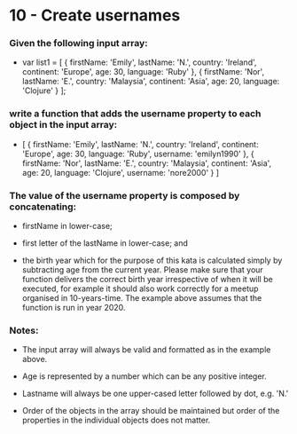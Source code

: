 # 10 - Create usernames

### Given the following input array:

- var list1 = [
  { firstName: 'Emily', lastName: 'N.', country: 'Ireland', continent: 'Europe', age: 30, language: 'Ruby' },
  { firstName: 'Nor', lastName: 'E.', country: 'Malaysia', continent: 'Asia', age: 20, language: 'Clojure' }
  ];

### write a function that adds the username property to each object in the input array:

- [
  { firstName: 'Emily', lastName: 'N.', country: 'Ireland', continent: 'Europe', age: 30, language: 'Ruby',
  username: 'emilyn1990' },
  { firstName: 'Nor', lastName: 'E.', country: 'Malaysia', continent: 'Asia', age: 20, language: 'Clojure',
  username: 'nore2000' }
  ]

### The value of the username property is composed by concatenating:

- firstName in lower-case;

- first letter of the lastName in lower-case; and

- the birth year which for the purpose of this kata is calculated simply by subtracting age from the current year. Please make sure that your function delivers the correct birth year irrespective of when it will be executed, for example it should also work correctly for a meetup organised in 10-years-time. The example above assumes that the function is run in year 2020.

### Notes:

- The input array will always be valid and formatted as in the example above.

- Age is represented by a number which can be any positive integer.

- Lastname will always be one upper-cased letter followed by dot, e.g. 'N.'

- Order of the objects in the array should be maintained but order of the properties in the individual objects does not matter.
